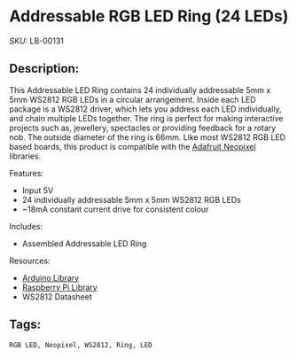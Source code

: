 # Addressable RGB LED Ring (24 LEDs)
*SKU:* LB-00131

## Description:

This Addressable LED Ring contains 24 individually addressable 5mm x 5mm WS2812 RGB LEDs in a circular arrangement.
Inside each LED package is a WS2812 driver, which lets you address each LED individually, and chain multiple LEDs together.
The ring is perfect for making interactive projects such as, jewellery, spectacles or providing feedback for a rotary nob.
The outside diameter of the ring is 66mm. Like most WS2812 RGB LED based boards, this product is compatible with the [Adafruit Neopixel](https://littlebirdelectronics.com.au/collections/neopixels) libraries. 


Features: 

- Input 5V
- 24 individually addressable 5mm x 5mm WS2812 RGB LEDs
- ~18mA constant current drive for consistent colour

Includes: 

- Assembled Addressable LED Ring

Resources:

 - [Arduino Library](https://github.com/adafruit/Adafruit_NeoPixel)
 - [Raspberry Pi Library](https://github.com/jgarff/rpi_ws281x)
 - WS2812 Datasheet


## Tags:

``RGB LED, Neopixel, WS2812, Ring, LED``
